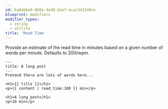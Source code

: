 ```yaml
---
id: 6a0abbe0-860a-4e30-b1e7-ecac343149ce
blueprint: modifiers
modifier_types:
  - string
  - utility
title: 'Read Time'
---
```

Provide an estimate of the read time in minutes based on a given number of words per minute. Defaults to 200/wpm.

```.language-yaml
---
title: A long post
---
Pretend there are lots of words here...
```

```
<h1>{{ title }}</h1>
<p>{{ content | read_time:180 }} min</p>
```

```.language-output
<h1>A long post</h1>
<p>10 min</p>
```
